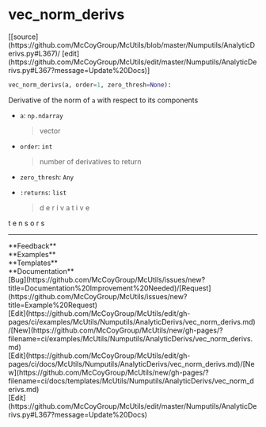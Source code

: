 # <a id="McUtils.Numputils.AnalyticDerivs.vec_norm_derivs">vec_norm_derivs</a>
<div class="docs-source-link" markdown="1">
[[source](https://github.com/McCoyGroup/McUtils/blob/master/Numputils/AnalyticDerivs.py#L367)/
[edit](https://github.com/McCoyGroup/McUtils/edit/master/Numputils/AnalyticDerivs.py#L367?message=Update%20Docs)]
</div>

```python
vec_norm_derivs(a, order=1, zero_thresh=None): 
```
Derivative of the norm of `a` with respect to its components
  - `a`: `np.ndarray`
    > vector
  - `order`: `int`
    > number of derivatives to return
  - `zero_thresh`: `Any`
    > 
  - `:returns`: `list`
    > d
e
r
i
v
a
t
i
v
e
 
t
e
n
s
o
r
s











---


<div markdown="1" class="text-secondary">
<div class="container">
  <div class="row">
   <div class="col" markdown="1">
**Feedback**   
</div>
   <div class="col" markdown="1">
**Examples**   
</div>
   <div class="col" markdown="1">
**Templates**   
</div>
   <div class="col" markdown="1">
**Documentation**   
</div>
   <div class="col" markdown="1">
   
</div>
   <div class="col" markdown="1">
   
</div>
   <div class="col" markdown="1">
   
</div>
</div>
  <div class="row">
   <div class="col" markdown="1">
[Bug](https://github.com/McCoyGroup/McUtils/issues/new?title=Documentation%20Improvement%20Needed)/[Request](https://github.com/McCoyGroup/McUtils/issues/new?title=Example%20Request)   
</div>
   <div class="col" markdown="1">
[Edit](https://github.com/McCoyGroup/McUtils/edit/gh-pages/ci/examples/McUtils/Numputils/AnalyticDerivs/vec_norm_derivs.md)/[New](https://github.com/McCoyGroup/McUtils/new/gh-pages/?filename=ci/examples/McUtils/Numputils/AnalyticDerivs/vec_norm_derivs.md)   
</div>
   <div class="col" markdown="1">
[Edit](https://github.com/McCoyGroup/McUtils/edit/gh-pages/ci/docs/McUtils/Numputils/AnalyticDerivs/vec_norm_derivs.md)/[New](https://github.com/McCoyGroup/McUtils/new/gh-pages/?filename=ci/docs/templates/McUtils/Numputils/AnalyticDerivs/vec_norm_derivs.md)   
</div>
   <div class="col" markdown="1">
[Edit](https://github.com/McCoyGroup/McUtils/edit/master/Numputils/AnalyticDerivs.py#L367?message=Update%20Docs)   
</div>
   <div class="col" markdown="1">
   
</div>
   <div class="col" markdown="1">
   
</div>
   <div class="col" markdown="1">
   
</div>
</div>
</div>
</div>